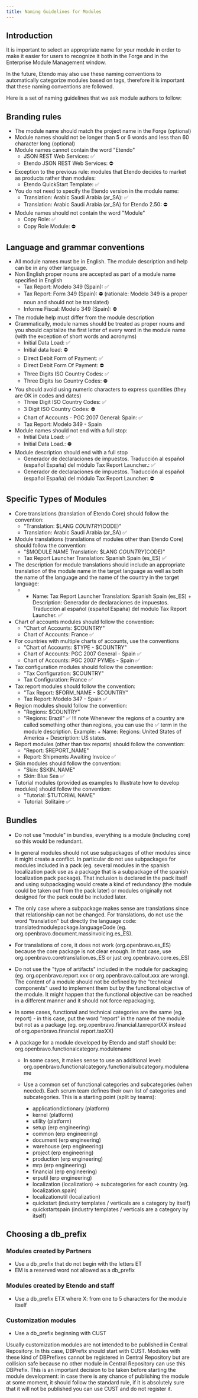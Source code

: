 ```yaml
---
title: Naming Guidelines for Modules
---
```

## Introduction

It is important to select an appropriate name for your module in order to make it easier for users to recognize it both in the Forge and in the Enterprise Module Management window.

In the future, Etendo may also use these naming conventions to automatically categorize modules based on tags, therefore it is important that these naming conventions are followed.

Here is a set of naming guidelines that we ask module authors to follow:

## Branding rules

- The module name should match the project name in the Forge (optional)
- Module names should not be longer than 5 or 6 words and less than 60 character long (optional)
- Module names cannot contain the word "Etendo"
    - JSON REST Web Services: :white_check_mark:
    - Etendo JSON REST Web Services: :no_entry:
- Exception to the previous rule: modules that Etendo decides to market as products rather than modules:
    - Etendo QuickStart Template: :white_check_mark:
- You do not need to specify the Etendo version in the module name:
    - Translation: Arabic Saudi Arabia (ar_SA): :white_check_mark:
    - Translation: Arabic Saudi Arabia (ar_SA) for Etendo 2.50: :no_entry:
- Module names should not contain the word "Module"
    - Copy Role: :white_check_mark:
    - Copy Role Module: :no_entry:

## Language and grammar conventions

- All module names must be in English. The module description and help can be in any other language.
- Non English proper nouns are accepted as part of a module name specified in English
    - Tax Report: Modelo 349 (Spain): :white_check_mark:
    - Tax Report: Form 349 (Spain): :no_entry: (rationale: Modelo 349 is a proper noun and should not be  translated)
    - Informe Fiscal: Modelo 349 (Spain): :no_entry:
- The module help must differ from the module description
- Grammatically, module names should be treated as proper nouns and you should capitalize the first letter of every word in the module name (with the exception of short words and acronyms)
    - Initial Data Load: :white_check_mark:
    - Initial data load: :no_entry:
    - Direct Debit Form of Payment: :white_check_mark:
    - Direct Debit Form Of Payment: :no_entry:
    - Three Digits ISO Country Codes: :white_check_mark:
    - Three Digits Iso Country Codes: :no_entry:
- You should avoid using numeric characters to express quantities (they are OK in codes and dates)
    - Three Digit ISO Country Codes: :white_check_mark:
    - 3 Digit ISO Country Codes: :no_entry:
    - Chart of Accounts - PGC 2007 General: Spain: :white_check_mark:
    - Tax Report: Modelo 349 - Spain
- Module names should not end with a full stop:
    - Initial Data Load: :white_check_mark:
    - Initial Data Load.: :no_entry:
- Module description should end with a full stop
    - Generador de declaraciones de impuestos. Traducción al español (español España) del módulo Tax Report Launcher.: :white_check_mark:
    - Generador de declaraciones de impuestos. Traducción al español (español España) del módulo Tax Report Launcher: :no_entry:

## Specific Types of Modules

- Core translations (translation of Etendo Core) should follow the convention:
    - "Translation: $LANG $COUNTRY ($CODE)"
    - Translation: Arabic Saudi Arabia (ar_SA) :white_check_mark:
- Module translations (translations of modules other than Etendo Core) should follow the convention:
    - "$MODULE NAME Translation: $LANG $COUNTRY ($CODE)"
    - Tax Report Launcher Translation: Spanish Spain (es_ES) :white_check_mark:
- The description for module translations should include an appropriate translation of the module name in the target language as well as both the name of the language and the name of the country in the target language:
    - + Name: Tax Report Launcher Translation: Spanish Spain (es_ES) + Description: Generador de declaraciones de impuestos. Traducción al español (español España) del módulo Tax Report Launcher. :white_check_mark:
- Chart of accounts modules should follow the convention:
    - "Chart of Accounts: $COUNTRY"
    - Chart of Accounts: France :white_check_mark:
- For countries with multiple charts of accounts, use the conventions
    - "Chart of Accounts: $TYPE - $COUNTRY"
    - Chart of Accounts: PGC 2007 General - Spain :white_check_mark:
    - Chart of Accounts: PGC 2007 PYMEs - Spain :white_check_mark:
- Tax configuration modules should follow the convention:
    - "Tax Configuration: $COUNTRY"
    - Tax Configuration: France :white_check_mark:
- Tax report modules should follow the convention:
    - "Tax Report: $FORM_NAME - $COUNTRY"
    - Tax Report: Modelo 347 - Spain :white_check_mark:
- Region modules should follow the convention:
    - "Regions: $COUNTRY"
    - "Regions: Brazil" :white_check_mark:
    !!! note
        Whenever the regions of a country are called something other than regions, you can use the :white_check_mark: term in the module description. Example: + Name: Regions: United States of America + Description: US states.
- Report modules (other than tax reports) should follow the convention:
    - "Report: $REPORT_NAME"
    - Report: Shipments Awaiting Invoice :white_check_mark:
- Skin modules should follow the convention:
    - "Skin: $SKIN_NAME"
    - Skin: Blue Sea :white_check_mark:
- Tutorial modules (provided as examples to illustrate how to develop modules) should follow the convention:
    - "Tutorial: $TUTORIAL NAME"
    - Tutorial: Solitaire :white_check_mark:

## Bundles

- Do not use "module" in bundles, everything is a module (including core) so this would be redundant.
- In general modules should not use subpackages of other modules since it might create a conflict. In particular do not use subpackages for modules included in a pack (eg. several modules in the spanish localization pack use as a package that is a subpackage of the spanish localization pack package). That inclusion is declared in the pack itself and using subpackaging would create a kind of redundancy (the module could be taken out from the pack later) or modules originally not designed for the pack could be included later.
- The only case where a subpackage makes sense are translations since that relationship can not be changed.
For translations, do not use the word "translation" but directly the language code: translatedmodulepackage.languageCode (eg. org.openbravo.document.massinvoicing.es_ES).
- For translations of core, it does not work (org.openbravo.es_ES) because the core package is not clear enough. In that case, use org.openbravo.coretranslation.es_ES or just org.openbravo.core.es_ES)
- Do not use the "type of artifacts" included in the module for packaging (eg. org.openbravo.report.xxx or org.openbravo.callout.xxx are wrong). The content of a module should not be defined by the "technical components" used to implement them but by the functional objective of the module. It might happen that the functional objective can be reached in a different manner and it should not force repackaging.
- In some cases, functional and technical categories are the same (eg. report) - in this case, put the word "report" in the name of the module but not as a package (eg. org.openbravo.financial.taxreportXX instead of org.openbravo.financial.report.taxXX)
- A package for a module developed by Etendo and staff should be:
org.openbravo.functionalcategory.modulename

    - In some cases, it makes sense to use an additional level:
        org.openbravo.functionalcategory.functionalsubcategory.modulename

    - Use a common set of functional categories and subcategories (when needed). Each scrum team defines their own list of categories and subcategories. This is a starting point (split by teams):

        - applicationdictionary (platform)
        - kernel (platform)
        - utility (platform)
        - setup (erp engineering)
        - common (erp engineering)
        - document (erp engineering)
        - warehouse (erp engineering)
        - project (erp engineering)
        - production (erp engineering)
        - mrp (erp engineering)
        - financial (erp engineering)
        - erputil (erp engineering)
        - localization (localization) ->  subcategories for each country (eg. localization.spain)
        - localizationutil (localization)
        - quickstart (industry templates / verticals are a category by itself)
        - quickstartspain (industry templates / verticals are a category by itself)

## Choosing a db_prefix

### Modules created by Partners
- Use a db_prefix that do not begin with the letters ET
- EM is a reserved word not allowed as a db_prefix

### Modules created by Etendo and staff
- Use a db_prefix ETX where X: from one to 5 characters for the module itself

### Customization modules
- Use a db_prefix beginning with CUST

Usually customization modules are not intended to be published in Central Repository. In this case, DBPrefix should start with CUST. Modules with these kind of DBPrefixes cannot be registered in Central Repository but are collision safe because no other module in Central Repository can use this DBPrefix. This is an important decision to be taken before starting the module development: in case there is any chance of publishing the module at some moment, it should follow the standard rule, if it is absolutely sure that it will not be published you can use CUST and do not register it.

